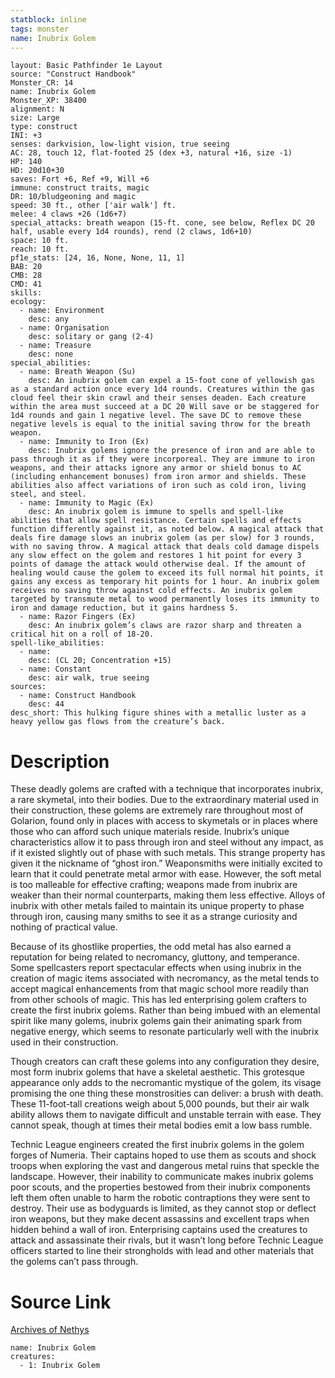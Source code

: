 ```yaml
---
statblock: inline
tags: monster
name: Inubrix Golem
---
```

```statblock
layout: Basic Pathfinder 1e Layout
source: "Construct Handbook"
Monster_CR: 14
name: Inubrix Golem
Monster_XP: 38400
alignment: N
size: Large
type: construct
INI: +3
senses: darkvision, low-light vision, true seeing
AC: 28, touch 12, flat-footed 25 (dex +3, natural +16, size -1)
HP: 140
HD: 20d10+30
saves: Fort +6, Ref +9, Will +6
immune: construct traits, magic
DR: 10/bludgeoning and magic
speed: 30 ft., other ['air walk'] ft.
melee: 4 claws +26 (1d6+7)
special_attacks: breath weapon (15-ft. cone, see below, Reflex DC 20 half, usable every 1d4 rounds), rend (2 claws, 1d6+10)
space: 10 ft.
reach: 10 ft.
pf1e_stats: [24, 16, None, None, 11, 1]
BAB: 20
CMB: 28
CMD: 41
skills: 
ecology:
  - name: Environment
    desc: any
  - name: Organisation
    desc: solitary or gang (2-4)
  - name: Treasure
    desc: none
special_abilities:
  - name: Breath Weapon (Su)
    desc: An inubrix golem can expel a 15-foot cone of yellowish gas as a standard action once every 1d4 rounds. Creatures within the gas cloud feel their skin crawl and their senses deaden. Each creature within the area must succeed at a DC 20 Will save or be staggered for 1d4 rounds and gain 1 negative level. The save DC to remove these negative levels is equal to the initial saving throw for the breath weapon.
  - name: Immunity to Iron (Ex)
    desc: Inubrix golems ignore the presence of iron and are able to pass through it as if they were incorporeal. They are immune to iron weapons, and their attacks ignore any armor or shield bonus to AC (including enhancement bonuses) from iron armor and shields. These abilities also affect variations of iron such as cold iron, living steel, and steel.
  - name: Immunity to Magic (Ex)
    desc: An inubrix golem is immune to spells and spell-like abilities that allow spell resistance. Certain spells and effects function differently against it, as noted below. A magical attack that deals fire damage slows an inubrix golem (as per slow) for 3 rounds, with no saving throw. A magical attack that deals cold damage dispels any slow effect on the golem and restores 1 hit point for every 3 points of damage the attack would otherwise deal. If the amount of healing would cause the golem to exceed its full normal hit points, it gains any excess as temporary hit points for 1 hour. An inubrix golem receives no saving throw against cold effects. An inubrix golem targeted by transmute metal to wood permanently loses its immunity to iron and damage reduction, but it gains hardness 5.
  - name: Razor Fingers (Ex)
    desc: An inubrix golem’s claws are razor sharp and threaten a critical hit on a roll of 18-20.
spell-like_abilities:
  - name:
    desc: (CL 20; Concentration +15)
  - name: Constant
    desc: air walk, true seeing
sources:
  - name: Construct Handbook
    desc: 44
desc_short: This hulking figure shines with a metallic luster as a heavy yellow gas flows from the creature’s back.
```
# Description
These deadly golems are crafted with a technique that incorporates inubrix, a rare skymetal, into their bodies. Due to the extraordinary material used in their construction, these golems are extremely rare throughout most of Golarion, found only in places with access to skymetals or in places where those who can afford such unique materials reside. Inubrix’s unique characteristics allow it to pass through iron and steel without any impact, as if it existed slightly out of phase with such metals. This strange property has given it the nickname of “ghost iron.” Weaponsmiths were initially excited to learn that it could penetrate metal armor with ease. However, the soft metal is too malleable for effective crafting; weapons made from inubrix are weaker than their normal counterparts, making them less effective. Alloys of inubrix with other metals failed to maintain its unique property to phase through iron, causing many smiths to see it as a strange curiosity and nothing of practical value.

 Because of its ghostlike properties, the odd metal has also earned a reputation for being related to necromancy, gluttony, and temperance. Some spellcasters report spectacular effects when using inubrix in the creation of magic items associated with necromancy, as the metal tends to accept magical enhancements from that magic school more readily than from other schools of magic. This has led enterprising golem crafters to create the first inubrix golems. Rather than being imbued with an elemental spirit like many golems, inubrix golems gain their animating spark from negative energy, which seems to resonate particularly well with the inubrix used in their construction.

 Though creators can craft these golems into any configuration they desire, most form inubrix golems that have a skeletal aesthetic. This grotesque appearance only adds to the necromantic mystique of the golem, its visage promising the one thing these monstrosities can deliver: a brush with death. These 11-foot-tall creations weigh about 5,000 pounds, but their air walk ability allows them to navigate difficult and unstable terrain with ease. They cannot speak, though at times their metal bodies emit a low bass rumble.

 Technic League engineers created the first inubrix golems in the golem forges of Numeria. Their captains hoped to use them as scouts and shock troops when exploring the vast and dangerous metal ruins that speckle the landscape. However, their inability to communicate makes inubrix golems poor scouts, and the properties bestowed from their inubrix components left them often unable to harm the robotic contraptions they were sent to destroy. Their use as bodyguards is limited, as they cannot stop or deflect iron weapons, but they make decent assassins and excellent traps when hidden behind a wall of iron. Enterprising captains used the creatures to attack and assassinate their rivals, but it wasn’t long before Technic League officers started to line their strongholds with lead and other materials that the golems can’t pass through.
# Source Link
[Archives of Nethys](https://aonprd.com/MonsterDisplay.aspx?ItemName=Inubrix%20Golem)
```encounter-table
name: Inubrix Golem
creatures:
  - 1: Inubrix Golem
```
